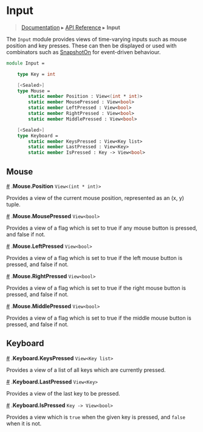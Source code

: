 # Input 
> [Documentation](../README.md) ▸ [API Reference](Input.md) ▸ **Input**

The `Input` module provides views of time-varying inputs such as mouse 
position and key presses. These can then be displayed or used with combinators
such as [SnapshotOn](View.md/#SnapshotOn) for event-driven behaviour.

```fsharp
module Input =

    type Key = int

    [<Sealed>]
    type Mouse =
        static member Position : View<(int * int)>
        static member MousePressed : View<bool>
        static member LeftPressed : View<bool>
        static member RightPressed : View<bool>
        static member MiddlePressed : View<bool>

    [<Sealed>]
    type Keyboard =
        static member KeysPressed : View<Key list>
        static member LastPressed : View<Key>
        static member IsPressed : Key -> View<bool>
```

## Mouse

<a name="Position" href="#Position">#</a> .**Mouse.Position** `View<(int * int)>`

Provides a view of the current mouse position, represented as an (x, y) tuple.

<a name="MousePressed" href="#MousePressed">#</a> .**Mouse.MousePressed** `View<bool>`

Provides a view of a flag which is set to true if any mouse button is pressed,
and false if not.

<a name="LeftPressed" href="#LeftPressed">#</a> .**Mouse.LeftPressed** `View<bool>`

Provides a view of a flag which is set to true if the left mouse button is pressed,
and false if not.

<a name="RightPressed" href="#RightPressed">#</a> .**Mouse.RightPressed** `View<bool>`

Provides a view of a flag which is set to true if the right mouse button is pressed,
and false if not.

<a name="MiddlePressed" href="#MiddlePressed">#</a> .**Mouse.MiddlePressed** `View<bool>`

Provides a view of a flag which is set to true if the middle mouse button is pressed,
and false if not.


## Keyboard
<a name="KeysPressed" href="#KeysPressed">#</a> .**Keyboard.KeysPressed** `View<Key list>`

Provides a view of a list of all keys which are currently pressed.

<a name="LastPressed" href="#LastPressed">#</a> .**Keyboard.LastPressed** `View<Key>`

Provides a view of the last key to be pressed.

<a name="IsPressed" href="#IsPressed">#</a> .**Keyboard.IsPressed** `Key -> View<bool>`

Provides a view which is `true` when the given key is pressed, and `false` when it is not.


